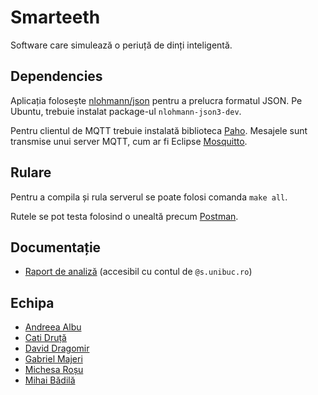 # Smarteeth

Software care simulează o periuță de dinți inteligentă.

## Dependencies

Aplicația folosește [nlohmann/json](https://github.com/nlohmann/json) pentru a prelucra formatul JSON. Pe Ubuntu, trebuie instalat package-ul `nlohmann-json3-dev`.

Pentru clientul de MQTT trebuie instalată biblioteca [Paho](https://github.com/eclipse/paho.mqtt.cpp#unix-and-linux). Mesajele sunt transmise unui server MQTT, cum ar fi Eclipse [Mosquitto](https://mosquitto.org/).

## Rulare

Pentru a compila și rula serverul se poate folosi comanda `make all`.

Rutele se pot testa folosind o unealtă precum [Postman](https://www.postman.com/).

## Documentație

- [Raport de analiză](https://unibucro0-my.sharepoint.com/:w:/g/personal/constantin_majeri_s_unibuc_ro/EQo84YVdSrpCs1rcIEzt0YsBRcGHgVBTIc5tWBtBq2bWVg?e=IJDUQA) (accesibil cu contul de `@s.unibuc.ro`)

## Echipa

- [Andreea Albu](https://github.com/albuandreeacristiana)
- [Cati Druță](https://github.com/Cati-D)
- [David Dragomir](https://github.com/LuckyLucianoCTW)
- [Gabriel Majeri](https://github.com/GabrielMajeri)
- [Michesa Roșu](https://github.com/dianamichesa)
- [Mihai Bădilă](https://github.com/badimihai-dev)

